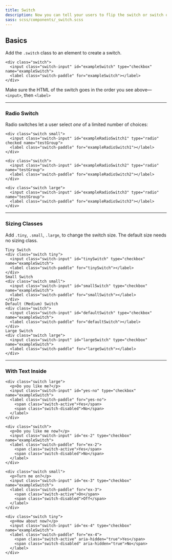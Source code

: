 ```yaml
---
title: Switch
description: Now you can tell your users to flip the switch or switch off.
sass: scss/components/_switch.scss
---
```


## Basics

Add the `.switch` class to an element to create a switch.

```html_example
<div class="switch">
  <input class="switch-input" id="exampleSwitch" type="checkbox" name="exampleSwitch">
  <label class="switch-paddle" for="exampleSwitch"></label>
</div> 
```

<div class="callout warning">
  <p>Make sure the HTML of the switch goes in the order you see above&mdash;<code>&lt;input&gt;</code>, then <code>&lt;label&gt;</code></p>
</div>

---

### Radio Switch

Radio switches let a user select *one* of a limited number of choices:

```html_example
<div class="switch small">
  <input class="switch-input" id="exampleRadioSwitch1" type="radio" checked name="testGroup">
  <label class="switch-paddle" for="exampleRadioSwitch1"></label>
</div> 

<div class="switch">
  <input class="switch-input" id="exampleRadioSwitch2" type="radio" name="testGroup">
  <label class="switch-paddle" for="exampleRadioSwitch2"></label>
</div> 

<div class="switch large">
  <input class="switch-input" id="exampleRadioSwitch3" type="radio" name="testGroup">
  <label class="switch-paddle" for="exampleRadioSwitch3"></label>
</div>
```

---

### Sizing Classes

Add `.tiny`, `.small`, `.large`, to change the switch size. The default size needs no sizing class.

```html_example
Tiny Switch
<div class="switch tiny">
  <input class="switch-input" id="tinySwitch" type="checkbox" name="exampleSwitch">
  <label class="switch-paddle" for="tinySwitch"></label>
</div>
Small Switch
<div class="switch small">
  <input class="switch-input" id="smallSwitch" type="checkbox" name="exampleSwitch">
  <label class="switch-paddle" for="smallSwitch"></label>
</div> 
Default (Medium) Switch
<div class="switch">
  <input class="switch-input" id="defaultSwitch" type="checkbox" name="exampleSwitch">
  <label class="switch-paddle" for="defaultSwitch"></label>
</div> 
Large Switch
<div class="switch large">
  <input class="switch-input" id="largeSwitch" type="checkbox" name="exampleSwitch">
  <label class="switch-paddle" for="largeSwitch"></label>
</div> 
```

---

### With Text Inside

```html_example
<div class="switch large">
  <p>Do you like me?</p>
  <input class="switch-input" id="yes-no" type="checkbox" name="exampleSwitch">
  <label class="switch-paddle" for="yes-no">
    <span class="switch-active">Yes</span>
    <span class="switch-disabled">No</span>
  </label>
</div>

<div class="switch">
  <p>Do you like me now?</p>
  <input class="switch-input" id="ex-2" type="checkbox" name="exampleSwitch">
  <label class="switch-paddle" for="ex-2">
    <span class="switch-active">Yes</span>
    <span class="switch-disabled">No</span>
  </label>
</div>

<div class="switch small">
  <p>Turn me on?</p>
  <input class="switch-input" id="ex-3" type="checkbox" name="exampleSwitch">
  <label class="switch-paddle" for="ex-3">
    <span class="switch-active">On</span>
    <span class="switch-disabled">Off</span>
  </label>
</div>

<div class="switch tiny">
  <p>How about now?</p>
  <input class="switch-input" id="ex-4" type="checkbox" name="exampleSwitch">
  <label class="switch-paddle" for="ex-4">
    <span class="switch-active" aria-hidden="true">Yes</span>
    <span class="switch-disabled" aria-hidden="true">No</span>
  </label>
</div>
```